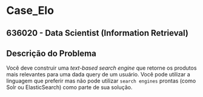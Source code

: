 # Case_Elo

## 636020 - Data Scientist (Information Retrieval)

## Descrição do Problema

Você deve construir uma *text-based search engine* que retorne os produtos mais relevantes para uma dada query de um usuário. Você pode utilizar a linguagem que preferir mas não pode utilizar `search engines` prontas (como Solr ou ElasticSearch) como parte de sua solução.
